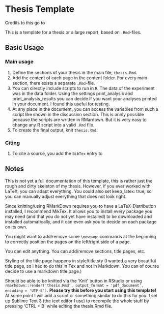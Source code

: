 # Thesis Template

Credits to this go to 

This is a template for a thesis or a large report, based on `.Rmd`-files.


## Basic Usage

### Main usage
1. Define the sections of your thesis in the main file, `thesis.Rmd`.
2. Add the content of each page in the content folder. For every main section, there exists a separate `.Rmd`-file.
3. You can directly include scripts to run in `R`. The data of the experiment was in the data folder. Using the settings print_analysis and print_analysis_results you can decide if you want your analyses printed in your document. I found this useful for testing.
4. At any place in the document, you can access the variables from such a script like shown in the discussion section. This is onnly possible because the scripts are written in RMardown. But it is very easy to change any R script into a valid `.Rmd` file.
5. To create the final output, knit `thesis.Rmd`.

### Citing
1. To cite a source, you add the `BibTex` entry to 

## Notes

This is not yet a full documentation of this template, this is rather just the rough and dirty skeleton of my thesis. However, if you ever worked with LaTeX, you can adapt everything. You could also set keep_latex: true, so you can manually adjust everything that does not look right.

Since knitting/using RMarkDown requires you to have a LaTeX-Distribution installed, I recommend MikTex. It allows you to install every package you may need (and that you do not yet have installed) to be downloaded and installed automatically, and it can even ask you to decide on each package on its own.

You might want to add/remove some `\newpage` commands at the beginning to correctly position the pages on the left/right side of a page.

You can edit anything. You can add/remove sections, title pages, etc. 

Styling of the title page happens in style/title.sty (I wanted a very beautiful title page, so I had to do this in Tex and not in Markdown. You can of course decide to use a markdown title page.)

Should be able to be knitted via the 'Knit' button in RStudio or using 
`rmarkdown::render('thesis.Rmd', output_format = 'pdf_document', encoding = 'UTF-8')`. **Please try this before you start using this template!** At some point I will add a script or something similar to do this for you. I set up Sublime Text 3 (the text editor I use) to recompile the whole stuff by pressing 'CTRL + B' while editing the thesis.Rmd file.